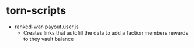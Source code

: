 # torn-scripts

- ranked-war-payout.user.js
  - Creates links that autofill the data to add a faction members rewards to they vault balance